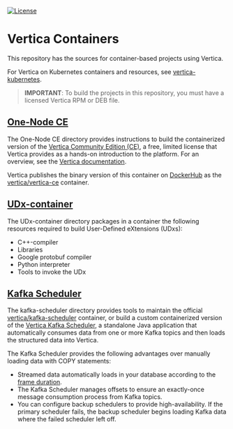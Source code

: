 [![License](https://img.shields.io/badge/License-Apache%202.0-orange.svg)](https://opensource.org/licenses/Apache-2.0)

# Vertica Containers

This repository has the sources for container-based projects using Vertica.

For Vertica on Kubernetes containers and resources, see [vertica-kubernetes](https://github.com/vertica/vertica-kubernetes).

> **IMPORTANT**: To build the projects in this repository, you must have a licensed Vertica RPM or DEB file.

## [One-Node CE](https://github.com/vertica/vertica-containers/tree/main/one-node-ce)

The One-Node CE directory provides instructions to build the containerized version of the [Vertica Community Edition (CE)](https://www.vertica.com/landing-page/start-your-free-trial-today/), a free, limited license that Vertica provides as a hands-on introduction to the platform. For an overview, see the [Vertica documentation](https://www.vertica.com/docs/latest/HTML/Content/Authoring/GettingStartedGuide/DownloadingAndStartingVM/DownloadingAndStartingVM.htm).

Vertica publishes the binary version of this container on [DockerHub](https://hub.docker.com/u/opentext) as the [vertica/vertica-ce](https://hub.docker.com/r/opentext/vertica-ce) container.


## [UDx-container](https://github.com/vertica/vertica-containers/tree/main/UDx-container)

The UDx-container directory packages in a container the following resources required to build User-Defined eXtensions (UDxs):
- C++-compiler
- Libraries
- Google protobuf compiler
- Python interpreter
- Tools to invoke the UDx

## [Kafka Scheduler](vertica-kafka-scheduler)

The kafka-scheduler directory provides tools to maintain the official [vertica/kafka-scheduler](https://hub.docker.com/r/opentext/kafka-scheduler) container, or build a custom containerized version of the [Vertica Kafka Scheduler](https://www.vertica.com/docs/latest/HTML/Content/Authoring/KafkaIntegrationGuide/AutomaticallyCopyingDataFromKafka.htm), a standalone Java application that automatically consumes data from one or more Kafka topics and then loads the structured data into Vertica.

The Kafka Scheduler provides the following advantages over manually loading data with COPY statements:
- Streamed data automatically loads in your database according to the [frame duration](https://www.vertica.com/docs/latest/HTML/Content/Authoring/KafkaIntegrationGuide/ChoosingFrameDuration.htm).
- The Kafka Scheduler manages offsets to ensure an exactly-once message consumption process from Kafka topics.
- You can configure backup schedulers to provide high-availability. If the primary scheduler fails, the backup scheduler begins loading Kafka data where the failed scheduler left off.
